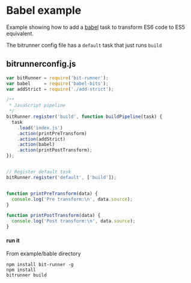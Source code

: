 # Babel example
Example showing how to add a [babel](https://babeljs.io/) task to transform ES6 code to ES5 equivalent.

The bitrunner config file has a `default` task that just runs `build`

## bitrunnerconfig.js

``` javascript
var bitRunner = require('bit-runner');
var babel     = require('babel-bits');
var addStrict = require('./add-strict');

/**
 * JavaScript pipeline
 */
bitRunner.register('build', function buildPipeline(task) {
  task
    .load('index.js')
    .action(printPreTransform)
    .action(addStrict)
    .action(babel)
    .action(printPostTransform);
});


// Register default task
bitRunner.register('default', ['build']);


function printPreTransform(data) {
  console.log('Pre transform:\n', data.source);
}

function printPostTransform(data) {
  console.log('Post transform:\n', data.source);
}
```

#### run it
From example/bable directory

```
npm install bit-runner -g
npm install
bitrunner build
```

